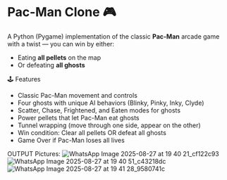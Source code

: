 # Pac-Man Clone 🎮  

A Python (Pygame) implementation of the classic **Pac-Man** arcade game with a twist — you can win by either:  
- Eating **all pellets** on the map  
- Or defeating **all ghosts**  

🕹️ Features
- Classic Pac-Man movement and controls  
- Four ghosts with unique AI behaviors (Blinky, Pinky, Inky, Clyde)  
- Scatter, Chase, Frightened, and Eaten modes for ghosts  
- Power pellets that let Pac-Man eat ghosts  
- Tunnel wrapping (move through one side, appear on the other)  
- Win condition: Clear all pellets OR defeat all ghosts  
- Game Over if Pac-Man loses all lives  


OUTPUT Pictures:
![WhatsApp Image 2025-08-27 at 19 40 21_cf122c93](https://github.com/user-attachments/assets/777bc093-52a6-42a7-ac2e-325a5ee3cec4)
![WhatsApp Image 2025-08-27 at 19 40 51_c43218dc](https://github.com/user-attachments/assets/0ef6ef94-05f0-47ef-a839-045f1a3e1f30)
![WhatsApp Image 2025-08-27 at 19 41 28_9580741c](https://github.com/user-attachments/assets/5f4078fa-c49e-44cd-afb0-ec89fbac5c0c)
